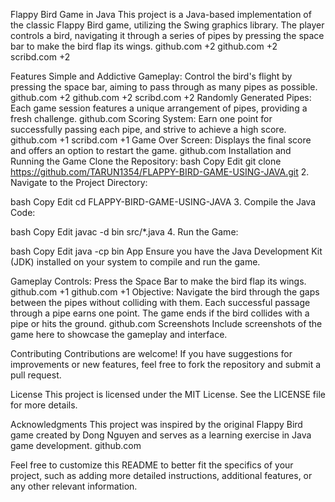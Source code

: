 Flappy Bird Game in Java
This project is a Java-based implementation of the classic Flappy Bird game, utilizing the Swing graphics library. The player controls a bird, navigating it through a series of pipes by pressing the space bar to make the bird flap its wings.​
github.com
+2
github.com
+2
scribd.com
+2

Features
Simple and Addictive Gameplay: Control the bird's flight by pressing the space bar, aiming to pass through as many pipes as possible.​
github.com
+2
github.com
+2
scribd.com
+2
Randomly Generated Pipes: Each game session features a unique arrangement of pipes, providing a fresh challenge.​
github.com
Scoring System: Earn one point for successfully passing each pipe, and strive to achieve a high score.​
github.com
+1
scribd.com
+1
Game Over Screen: Displays the final score and offers an option to restart the game.​
github.com
Installation and Running the Game
Clone the Repository:
bash
Copy
Edit
git clone https://github.com/TARUN1354/FLAPPY-BIRD-GAME-USING-JAVA.git
2. Navigate to the Project Directory:

bash
Copy
Edit
cd FLAPPY-BIRD-GAME-USING-JAVA
3. Compile the Java Code:

bash
Copy
Edit
javac -d bin src/*.java
4. Run the Game:

bash
Copy
Edit
java -cp bin App
Ensure you have the Java Development Kit (JDK) installed on your system to compile and run the game.​

Gameplay
Controls:
Press the Space Bar to make the bird flap its wings.​
github.com
+1
github.com
+1
Objective: Navigate the bird through the gaps between the pipes without colliding with them. Each successful passage through a pipe earns one point. The game ends if the bird collides with a pipe or hits the ground.​
github.com
Screenshots
​Include screenshots of the game here to showcase the gameplay and interface.​

Contributing
Contributions are welcome! If you have suggestions for improvements or new features, feel free to fork the repository and submit a pull request.​

License
This project is licensed under the MIT License. See the LICENSE file for more details.​

Acknowledgments
This project was inspired by the original Flappy Bird game created by Dong Nguyen and serves as a learning exercise in Java game development.​
github.com

Feel free to customize this README to better fit the specifics of your project, such as adding more detailed instructions, additional features, or any other relevant information.
